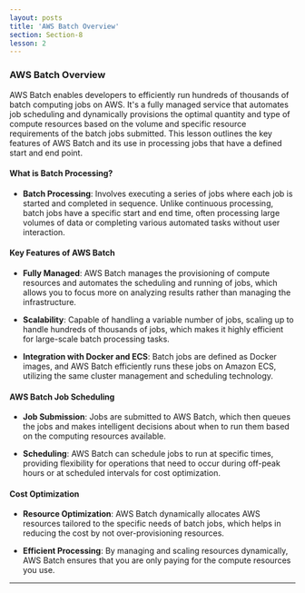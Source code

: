 ```yaml
---
layout: posts
title: 'AWS Batch Overview'
section: Section-8
lesson: 2
---
```


### AWS Batch Overview

AWS Batch enables developers to efficiently run hundreds of thousands of batch computing jobs on AWS. It's a fully managed service that automates job scheduling and dynamically provisions the optimal quantity and type of compute resources based on the volume and specific resource requirements of the batch jobs submitted. This lesson outlines the key features of AWS Batch and its use in processing jobs that have a defined start and end point.

<!-- pagebreak -->

#### What is Batch Processing?

- **Batch Processing**: Involves executing a series of jobs where each job is started and completed in sequence. Unlike continuous processing, batch jobs have a specific start and end time, often processing large volumes of data or completing various automated tasks without user interaction.

<!-- pagebreak -->

#### Key Features of AWS Batch

- **Fully Managed**: AWS Batch manages the provisioning of compute resources and automates the scheduling and running of jobs, which allows you to focus more on analyzing results rather than managing the infrastructure.

- **Scalability**: Capable of handling a variable number of jobs, scaling up to handle hundreds of thousands of jobs, which makes it highly efficient for large-scale batch processing tasks.

- **Integration with Docker and ECS**: Batch jobs are defined as Docker images, and AWS Batch efficiently runs these jobs on Amazon ECS, utilizing the same cluster management and scheduling technology.

<!-- pagebreak -->

#### AWS Batch Job Scheduling

- **Job Submission**: Jobs are submitted to AWS Batch, which then queues the jobs and makes intelligent decisions about when to run them based on the computing resources available.

- **Scheduling**: AWS Batch can schedule jobs to run at specific times, providing flexibility for operations that need to occur during off-peak hours or at scheduled intervals for cost optimization.

<!-- pagebreak -->

#### Cost Optimization

- **Resource Optimization**: AWS Batch dynamically allocates AWS resources tailored to the specific needs of batch jobs, which helps in reducing the cost by not over-provisioning resources.

- **Efficient Processing**: By managing and scaling resources dynamically, AWS Batch ensures that you are only paying for the compute resources you use.


---
